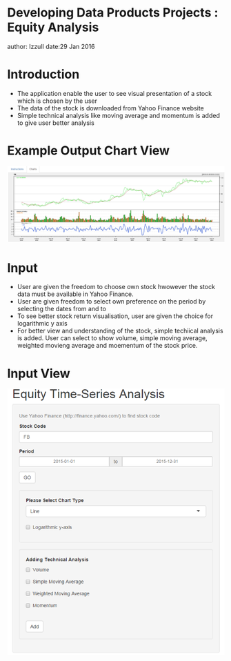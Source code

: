 Developing Data Products Projects : Equity Analysis
========================================================
author: IzzulI
date:29 Jan 2016

Introduction
========================================================

- The application enable the user to see visual presentation of a stock which is chosen by the user 
- The data of the stock is downloaded from Yahoo Finance website
- Simple technical analysis like moving average and momentum is added to give user better analysis

Example Output Chart View
========================================================

![alt text](screen.png)

Input
========================================================

- User are given the freedom to choose own stock hwowever the stock data must be available in Yahoo Finance.
- User are given freedom to select own preference on the period by selecting the dates from and to
- To see better stock return visualisation, user are given the choice for logarithmic y axis
- For better view and understanding of the stock, simple techiical analysis is added. User can select to show volume, simple moving average, weighted movieng average and moementum of the stock price.

Input View
========================================================
![alt text](side.png)
